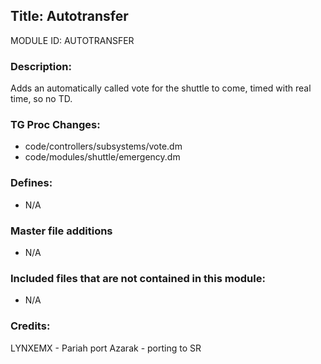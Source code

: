 ## Title: Autotransfer

MODULE ID: AUTOTRANSFER

### Description:

Adds an automatically called vote for the shuttle to come, timed with real time, so no TD.

### TG Proc Changes:

- code/controllers/subsystems/vote.dm
- code/modules/shuttle/emergency.dm

### Defines:

- N/A

### Master file additions

- N/A

### Included files that are not contained in this module:

- N/A

### Credits:

LYNXEMX - Pariah port
Azarak - porting to SR
